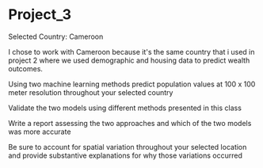 # Project_3

Selected Country: Cameroon

I chose to work with Cameroon because it's the same country that i used in project 2 where we used demographic and housing data to predict wealth outcomes. 


Using two machine learning methods predict population values at 100 x 100 meter resolution throughout your selected country


Validate the two models using different methods presented in this class


Write a report assessing the two approaches and which of the two models was more accurate


Be sure to account for spatial variation throughout your selected location and provide substantive explanations for why those variations occurred
